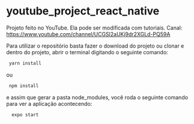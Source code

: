 # youtube_project_react_native
Projeto feito no YouTube. Ela pode ser modificada com tutoriais. Canal: https://www.youtube.com/channel/UCGSl2aUKj9dr2XGLd-PQ59A

Para utilizar o repositório basta fazer o download do projeto ou clonar e dentro do projeto, abrir o terminal digitando o seguinte comando:
```bash
 yarn install
```
ou
```bash
 npm install
```
e assim que gerar a pasta node_modules, você roda o seguinte comando para ver a aplicação acontecendo:
```bash 
  expo start
```
